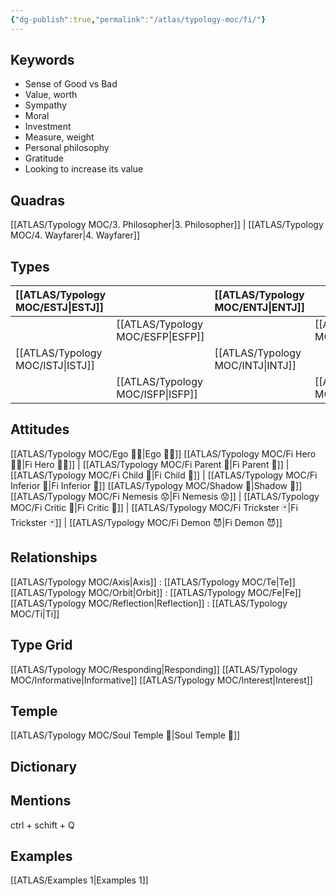 ```yaml
---
{"dg-publish":true,"permalink":"/atlas/typology-moc/fi/"}
---
```



## Keywords
- Sense of Good vs Bad
- Value, worth
- Sympathy
- Moral
- Investment
- Measure, weight
- Personal philosophy
- Gratitude
- Looking to increase its value

## Quadras
[[ATLAS/Typology MOC/3. Philosopher\|3. Philosopher]] | [[ATLAS/Typology MOC/4. Wayfarer\|4. Wayfarer]] 

## Types 

| [[ATLAS/Typology MOC/ESTJ\|ESTJ]]&nbsp; |  |  [[ATLAS/Typology MOC/ENTJ\|ENTJ]]      |  |
|:---------------|:-----------|:---------------|:---------------|
|  | [[ATLAS/Typology MOC/ESFP\|ESFP]]   |  | [[ATLAS/Typology MOC/ENFP\|ENFP]]       |
| [[ATLAS/Typology MOC/ISTJ\|ISTJ]]       | |  [[ATLAS/Typology MOC/INTJ\|INTJ]]      |   |
|  |  [[ATLAS/Typology MOC/ISFP\|ISFP]]  |    | [[ATLAS/Typology MOC/INFP\|INFP]]       |  

## Attitudes
[[ATLAS/Typology MOC/Ego 🙋‍♂️\|Ego 🙋‍♂️]]
[[ATLAS/Typology MOC/Fi Hero 🦸‍♂️\|Fi Hero 🦸‍♂️]] | [[ATLAS/Typology MOC/Fi Parent 🤰\|Fi Parent 🤰]] | [[ATLAS/Typology MOC/Fi Child 🧒\|Fi Child 🧒]] | [[ATLAS/Typology MOC/Fi Inferior 👶\|Fi Inferior 👶]]
[[ATLAS/Typology MOC/Shadow 👤\|Shadow 👤]] 
[[ATLAS/Typology MOC/Fi Nemesis 😟\|Fi Nemesis 😟]] | [[ATLAS/Typology MOC/Fi Critic 👵\|Fi Critic 👵]] | [[ATLAS/Typology MOC/Fi Trickster 🃏\|Fi Trickster 🃏]] | [[ATLAS/Typology MOC/Fi Demon 😈\|Fi Demon 😈]]

## Relationships 
[[ATLAS/Typology MOC/Axis\|Axis]] : [[ATLAS/Typology MOC/Te\|Te]] 
[[ATLAS/Typology MOC/Orbit\|Orbit]] :  [[ATLAS/Typology MOC/Fe\|Fe]] 
[[ATLAS/Typology MOC/Reflection\|Reflection]]  : [[ATLAS/Typology MOC/Ti\|Ti]]

## Type Grid 
[[ATLAS/Typology MOC/Responding\|Responding]]
[[ATLAS/Typology MOC/Informative\|Informative]]
[[ATLAS/Typology MOC/Interest\|Interest]] 

## Temple 
[[ATLAS/Typology MOC/Soul Temple 👻\|Soul Temple 👻]]

## Dictionary


## Mentions 
ctrl + schift + Q

## Examples 
[[ATLAS/Examples 1\|Examples 1]] 
